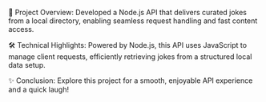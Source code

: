 🚀 Project Overview:
Developed a Node.js API that delivers curated jokes from a local directory, enabling seamless request handling and fast content access.

🛠️ Technical Highlights:
Powered by Node.js, this API uses JavaScript to manage client requests, efficiently retrieving jokes from a structured local data setup.

✨ Conclusion:
Explore this project for a smooth, enjoyable API experience and a quick laugh!
